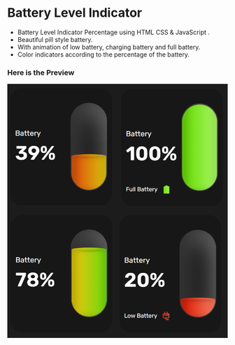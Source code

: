 # Battery Level Indicator

- Battery Level Indicator Percentage using HTML CSS & JavaScript .
- Beautiful pill style battery.
- With animation of low battery, charging battery and full battery.
- Color indicators according to the percentage of the battery.

### Here is the Preview

![preview img](/Demo.PNG)
